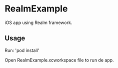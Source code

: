 RealmExample
============

iOS app using Realm framework.

## Usage

Run:
	'pod install'

Open RealmExample.xcworkspace file to run de app.
